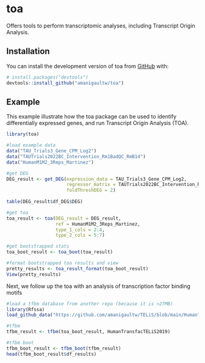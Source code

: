 
<!-- README.md is generated from README.Rmd. Please edit that file -->

# toa

<!-- badges: start -->
<!-- badges: end -->

Offers tools to perform transcriptomic analyses, including Transcript Origin Analysis.

## Installation

You can install the development version of toa from
[GitHub](https://github.com/) with:

``` r
# install.packages("devtools")
devtools::install_github("amanigaultw/toa")
```

## Example

This example illustrate how the toa package can be used to identify differentially expressed genes, and run Transcript Origin Analysis (TOA).

``` r
library(toa)

#load example data
data("TAU_Trials3_Gene_CPM_Log2")
data("TAUTrials2022BC_Intervention_Rm1BadQC_RmB14")
data("HumanM1M2_3Reps_Martinez")

#get DEG
DEG_result <- get_DEG(expression_data = TAU_Trials3_Gene_CPM_Log2,
                      regressor_matrix = TAUTrials2022BC_Intervention_Rm1BadQC_RmB14,
                      foldThreshDEG = 2)
                      
table(DEG_result$df_DEG$DEG)

#get toa
toa_result <- toa(DEG_result = DEG_result,
                  ref = HumanM1M2_3Reps_Martinez,
                  type_1_cols = 2:4,
                  type_2_cols = 5:7)

#get bootstrapped stats
toa_boot_result <- toa_boot(toa_result)

#format bootstrapped toa results and view
pretty_results <- toa_result_format(toa_boot_result)
View(pretty_results)

```

Next, we follow up the toa with an analysis of transcription factor binding motifs

``` r
#load a tfbm database from another repo (because it is >27MB)
library(Rfssa)
load_github_data("https://github.com/amanigaultw/TELiS/blob/main/HumanTransfacTELiS2019.RData")

#tfbm
tfbm_result <- tfbm(toa_boot_result, HumanTransfacTELiS2019)

#tfbm boot
tfbm_boot_result <- tfbm_boot(tfbm_result)
head(tfbm_boot_result$df_results)
```

